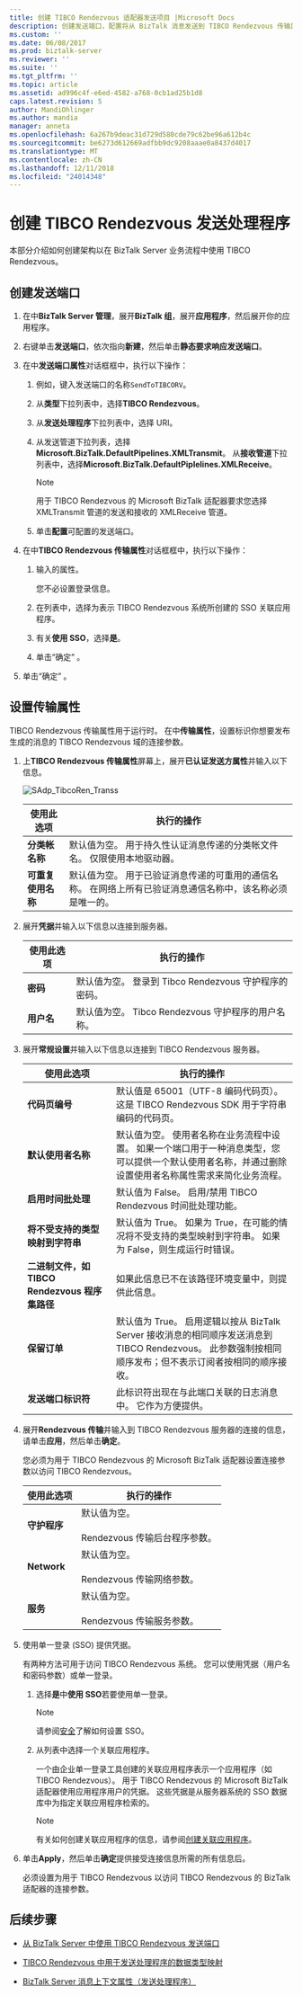 ```yaml
---
title: 创建 TIBCO Rendezvous 适配器发送项目 |Microsoft Docs
description: 创建发送端口，配置将从 BizTalk 消息发送到 TIBCO Rendezvous 传输属性
ms.custom: ''
ms.date: 06/08/2017
ms.prod: biztalk-server
ms.reviewer: ''
ms.suite: ''
ms.tgt_pltfrm: ''
ms.topic: article
ms.assetid: ad996c4f-e6ed-4582-a768-0cb1ad25b1d8
caps.latest.revision: 5
author: MandiOhlinger
ms.author: mandia
manager: anneta
ms.openlocfilehash: 6a267b9deac31d729d580cde79c62be96a612b4c
ms.sourcegitcommit: be6273d612669adfbb9dc9208aaae0a8437d4017
ms.translationtype: MT
ms.contentlocale: zh-CN
ms.lasthandoff: 12/11/2018
ms.locfileid: "24014348"
---
```

# <a name="create-tibco-rendezvous-send-handlers"></a>创建 TIBCO Rendezvous 发送处理程序
本部分介绍如何创建架构以在 BizTalk Server 业务流程中使用 TIBCO Rendezvous。  
  
## <a name="create-a-send-port"></a>创建发送端口
  
1.  在中**BizTalk Server 管理**，展开**BizTalk 组**，展开**应用程序**，然后展开你的应用程序。  
  
2.  右键单击**发送端口**，依次指向**新建**，然后单击**静态要求响应发送端口**。  
  
3.  在中**发送端口属性**对话框框中，执行以下操作：  
  
    1.  例如，键入发送端口的名称`SendToTIBCORV`。  
  
    2.  从**类型**下拉列表中，选择**TIBCO Rendezvous**。  
  
    3.  从**发送处理程序**下拉列表中，选择 URI。  
  
    4.  从发送管道下拉列表，选择**Microsoft.BizTalk.DefaultPipelines.XMLTransmit**。  从**接收管道**下拉列表中，选择**Microsoft.BizTalk.DefaultPiplelines.XMLReceive**。  

        > [!NOTE]
        > 用于 TIBCO Rendezvous 的 Microsoft BizTalk 适配器要求您选择 XMLTransmit 管道的发送和接收的 XMLReceive 管道。
        
    6.  单击**配置**可配置的发送端口。  
  
4.  在中**TIBCO Rendezvous 传输属性**对话框框中，执行以下操作：  
  
    1.  输入的属性。  
  
         您不必设置登录信息。  
  
    2.  在列表中，选择为表示 TIBCO Rendezvous 系统所创建的 SSO 关联应用程序。  
  
    3.  有关**使用 SSO**，选择**是**。  
  
    4.  单击“确定” 。  
  
5.  单击“确定” 。  

## <a name="set-the-transport-properties"></a>设置传输属性
TIBCO Rendezvous 传输属性用于运行时。 在中**传输属性**，设置标识你想要发布生成的消息的 TIBCO Rendezvous 域的连接参数。  
  
 
1.  上**TIBCO Rendezvous 传输属性**屏幕上，展开**已认证发送方属性**并输入以下信息。  
  
     ![](../core/media/sadp-tibcoren-transs.gif "SAdp_TibcoRen_Transs")  
  
    |使用此选项|执行的操作|  
    |--------------|----------------|  
    |**分类帐名称**|默认值为空。 用于持久性认证消息传递的分类帐文件名。 仅限使用本地驱动器。|  
    |**可重复使用名称**|默认值为空。 用于已验证消息传递的可重用的通信名称。 在网络上所有已验证消息通信名称中，该名称必须是唯一的。|  
  
2.  展开**凭据**并输入以下信息以连接到服务器。  
  
    |使用此选项|执行的操作|  
    |--------------|----------------|  
    |**密码**|默认值为空。 登录到 Tibco Rendezvous 守护程序的密码。|  
    |**用户名**|默认值为空。 Tibco Rendezvous 守护程序的用户名称。|  
  
3.  展开**常规设置**并输入以下信息以连接到 TIBCO Rendezvous 服务器。  
  
    |使用此选项|执行的操作|  
    |--------------|----------------|  
    |**代码页编号**|默认值是 65001（UTF-8 编码代码页）。 这是 TIBCO Rendezvous SDK 用于字符串编码的代码页。|  
    |**默认使用者名称**|默认值为空。 使用者名称在业务流程中设置。 如果一个端口用于一种消息类型，您可以提供一个默认使用者名称，并通过删除设置使用者名称属性需求来简化业务流程。|  
    |**启用时间批处理**|默认值为 False。 启用/禁用 TIBCO Rendezvous 时间批处理功能。|  
    |**将不受支持的类型映射到字符串**|默认值为 True。 如果为 True，在可能的情况将不受支持的类型映射到字符串。 如果为 False，则生成运行时错误。|  
    |**二进制文件，如 TIBCO Rendezvous 程序集路径**|如果此信息已不在该路径环境变量中，则提供此信息。|  
    |**保留订单**|默认值为 True。 启用逻辑以按从 BizTalk Server 接收消息的相同顺序发送消息到 TIBCO Rendezvous。 此参数强制按相同顺序发布；但不表示订阅者按相同的顺序接收。|  
    |**发送端口标识符**|此标识符出现在与此端口关联的日志消息中。 它作为方便提供。|  
  
4.  展开**Rendezvous 传输**并输入到 TIBCO Rendezvous 服务器的连接的信息，请单击**应用**，然后单击**确定**。  
  
     您必须为用于 TIBCO Rendezvous 的 Microsoft BizTalk 适配器设置连接参数以访问 TIBCO Rendezvous。  
  
    |使用此选项|执行的操作|  
    |--------------|----------------|  
    |**守护程序**|默认值为空。<br /><br /> Rendezvous 传输后台程序参数。|  
    |**Network**|默认值为空。<br /><br /> Rendezvous 传输网络参数。|  
    |**服务**|默认值为空。<br /><br /> Rendezvous 传输服务参数。|  
  
5.  使用单一登录 (SSO) 提供凭据。  
  
     有两种方法可用于访问 TIBCO Rendezvous 系统。 您可以使用凭据（用户名和密码参数）或单一登录。  
  
    1.  选择**是**中**使用 SSO**若要使用单一登录。  
  
        > [!NOTE]
        >  请参阅[安全](../core/security-in-biztalk-adapter-for-tibco-rendezvous.md)了解如何设置 SSO。  
  
    2.  从列表中选择一个关联应用程序。  
  
         一个由企业单一登录工具创建的关联应用程序表示一个应用程序（如 TIBCO Rendezvous）。 用于 TIBCO Rendezvous 的 Microsoft BizTalk 适配器使用应用程序用户的凭据。 这些凭据是从服务器系统的 SSO 数据库中为指定关联应用程序检索的。  
  
        > [!NOTE]
        >  有关如何创建关联应用程序的信息，请参阅[创建关联应用程序](../core/creating-affiliate-applications1.md)。  
  
6.  单击**Apply**，然后单击**确定**提供接受连接信息所需的所有信息后。  
  
     必须设置为用于 TIBCO Rendezvous 以访问 TIBCO Rendezvous 的 BizTalk 适配器的连接参数。  


## <a name="next-steps"></a>后续步骤
  
-   [从 BizTalk Server 中使用 TIBCO Rendezvous 发送端口](../core/using-tibco-rendezvous-send-ports-from-biztalk-server.md)  
  
-   [TIBCO Rendezvous 中用于发送处理程序的数据类型映射](../core/data-type-mapping-for-send-handlers-in-tibco-rendezvous.md)  
  
-   [BizTalk Server 消息上下文属性（发送处理程序）](../core/biztalk-server-message-context-properties-send-handlers.md)